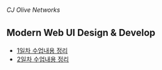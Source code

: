 ###### CJ Olive Networks

## Modern Web UI Design & Develop

- [1일차 수업내용 정리](DAY01/README.md)
- [2일차 수업내용 정리](DAY02/README.md)